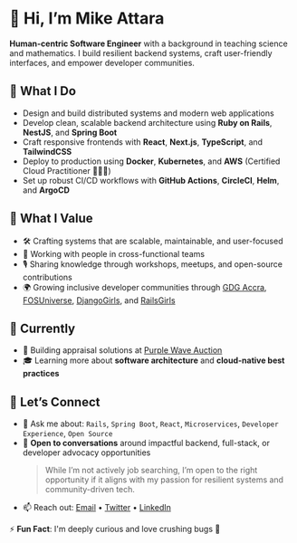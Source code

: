 # 👋 Hi, I’m Mike Attara

**Human-centric Software Engineer** with a background in teaching science and mathematics. I build resilient backend systems, craft user-friendly interfaces, and empower developer communities.

## 🚀 What I Do

- Design and build distributed systems and modern web applications  
- Develop clean, scalable backend architecture using **Ruby on Rails**, **NestJS**, and **Spring Boot**  
- Craft responsive frontends with **React**, **Next.js**, **TypeScript**, and **TailwindCSS**  
- Deploy to production using **Docker**, **Kubernetes**, and **AWS** (Certified Cloud Practitioner 👨🏾‍💻)  
- Set up robust CI/CD workflows with **GitHub Actions**, **CircleCI**, **Helm**, and **ArgoCD**

## 🧠 What I Value

- 🛠 Crafting systems that are scalable, maintainable, and user-focused  
- 🤝 Working with people in cross-functional teams  
- 🎙 Sharing knowledge through workshops, meetups, and open-source contributions  
- 🌍 Growing inclusive developer communities through [GDG Accra](https://gdg.community.dev/gdg-accra/), [FOSUniverse](https://fosuniverse.org), [DjangoGirls](https://djangogirls.org/), and [RailsGirls](https://railsgirls.com)

## 📌 Currently

- 🔭 Building appraisal solutions at [Purple Wave Auction](https://purplewave.com)  
- 🎓 Learning more about **software architecture** and **cloud-native best practices**

## 🤝 Let’s Connect

- 💬 Ask me about: `Rails`, `Spring Boot`, `React`, `Microservices`, `Developer Experience`, `Open Source`  
- 💼 **Open to conversations** around impactful backend, full-stack, or developer advocacy opportunities  
  > While I’m not actively job searching, I’m open to the right opportunity if it aligns with my passion for resilient systems and community-driven tech.  
- 📫 Reach out: [Email](mailto:mpyebattara@gmail.com) • [Twitter](https://twitter.com/attaradev) • [LinkedIn](https://www.linkedin.com/in/attaradev)

⚡ **Fun Fact**: I'm deeply curious and love crushing bugs 🐛
